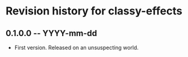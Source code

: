 # Revision history for classy-effects

## 0.1.0.0 -- YYYY-mm-dd

* First version. Released on an unsuspecting world.
